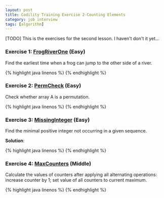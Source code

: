 ```yaml
---
layout: post
title: Codility Training Exercise 2-Counting Elements
category: job interview
tags: [algorithm]
---
```

[TODO]
This is the exercises for the second lesson. I haven't don't it yet...

### Exercise 1: [FrogRiverOne](https://codility.com/demo/take-sample-test/frog_river_one/) (Easy) 
Find the earliest time when a frog can jump to the other side of a river.

{%  highlight java linenos  %}
{% endhighlight %}

### Exercise 2: [PermCheck](https://codility.com/demo/take-sample-test/perm_check/) (Easy) 
Check whether array A is a permutation. 

{%  highlight java linenos  %}
{% endhighlight %}


### Exercise 3: [MissingInteger](https://codility.com/demo/take-sample-test/missing_integer/) (Easy) 
Find the minimal positive integer not occurring in a given sequence. 

**Solution**:

{% highlight java linenos %}
{% endhighlight  %}

### Exercise 4: [MaxCounters](https://codility.com/demo/take-sample-test/max_counters/)  (Middle) 
Calculate the values of counters after applying all alternating operations: increase counter by 1; set value of all counters to current maximum. 

{%  highlight java linenos  %}
{% endhighlight %}
